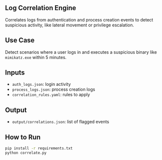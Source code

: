 ##  Log Correlation Engine

Correlates logs from authentication and process creation events to detect suspicious activity, like lateral movement or privilege escalation.

##  Use Case

Detect scenarios where a user logs in and executes a suspicious binary like `mimikatz.exe` within 5 minutes.

##  Inputs

- `auth_logs.json`: login activity
- `process_logs.json`: process creation logs
- `correlation_rules.yaml`: rules to apply

##  Output

- `output/correlations.json`: list of flagged events

## How to Run

```bash
pip install -r requirements.txt
python correlate.py
